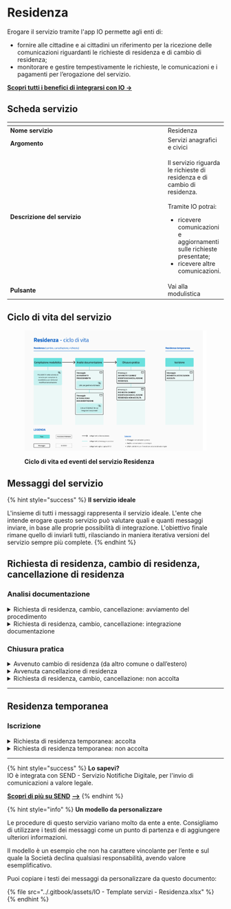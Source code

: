 # Residenza

Erogare il servizio tramite l'app IO permette agli enti di:

* fornire alle cittadine e ai cittadini un riferimento per la ricezione delle comunicazioni riguardanti le richieste di residenza e di cambio di residenza;
* monitorare e gestire tempestivamente le richieste, le comunicazioni e i pagamenti per l’erogazione del servizio.

[**Scopri tutti i benefici di integrarsi con IO →** ](https://docs.pagopa.it/manuale-servizi/lapp-io/cose-io-e-qual-e-il-suo-obiettivo)

## Scheda servizio <a href="#scheda-servizio" id="scheda-servizio"></a>

<table data-header-hidden><thead><tr><th width="373"></th><th></th></tr></thead><tbody><tr><td><strong>Nome servizio</strong></td><td>Residenza</td></tr><tr><td><strong>Argomento</strong></td><td>Servizi anagrafici e civici</td></tr><tr><td><strong>Descrizione del servizio</strong></td><td><p>Il servizio riguarda le richieste di residenza e di cambio di residenza.<br><br>Tramite IO potrai:</p><ul><li>ricevere comunicazioni e aggiornamenti sulle richieste presentate;</li><li>ricevere altre comunicazioni.</li></ul></td></tr><tr><td><strong>Pulsante</strong></td><td>Vai alla modulistica</td></tr></tbody></table>

## Ciclo di vita del servizio

<figure><img src="../.gitbook/assets/Servizi anagrafici_Residenza.png" alt=""><figcaption><p><strong>Ciclo di vita ed eventi del servizio Residenza</strong></p></figcaption></figure>

## Messaggi del servizio

{% hint style="success" %}
**Il servizio ideale**

L'insieme di tutti i messaggi rappresenta il servizio ideale. L'ente che intende erogare questo servizio può valutare quali e quanti messaggi inviare, in base alle proprie possibilità di integrazione. L'obiettivo finale rimane quello di inviarli tutti, rilasciando in maniera iterativa versioni del servizio sempre più complete.
{% endhint %}

## Richiesta di residenza, cambio di residenza, cancellazione di residenza

### Analisi documentazione

<details>

<summary>Richiesta di residenza, cambio, cancellazione: avviamento del procedimento</summary>

**🖋 Titolo del messaggio:** \<Cambio/Cancellazione/Richiesta> di residenza in corso

🗒 **Testo del messaggio**:&#x20;

Abbiamo avviato il procedimento per la tua richiesta di \<cambio/cancellazione/residenza>.

Il numero di pratica è: \<nnnn>.

**🪄 Pulsante**: Gestisci la tua richiesta

***

**Destinatari**: Tutte le persone che hanno presentato richiesta, cambio o cancellazione di residenza.

**Quando inviarlo**: Quando l’ente prende in carico la pratica e avvia il procedimento.

**User story**: Come cittadino voglio ricevere aggiornamenti sullo stato della mia richiesta.

</details>

<details>

<summary>Richiesta di residenza, cambio, cancellazione: integrazione documentazione</summary>

**🖋 Titolo del messaggio:** Richiesta di integrazione

🗒 **Testo del messaggio**:&#x20;

Per elaborare la tua \<richiesta di cambio/richiesta di cancellazione/richiesta> di residenza, abbiamo bisogno di ricevere entro il \<gg/mm/aaaa> altri documenti.

Consulta il riepilogo della tua richiesta, \[visita questo sito]\(URL).

**🪄 Pulsante**: Aggiungi documenti

***

**Destinatari**: Tutte le persone che hanno presentato richiesta, cambio o cancellazione di residenza.

**Quando inviarlo**: Quando l’ente ha bisogno di ulteriori documenti per l’elaborazione della richiesta.

**User story**: Come cittadino voglio ricevere aggiornamenti sullo stato della mia richiesta.

</details>

### Chiusura pratica

<details>

<summary>Avvenuto cambio di residenza (da altro comune o dall’estero)</summary>

**🖋 Titolo del messaggio:** Avvenuto cambio di residenza

🗒 **Testo del messaggio**:&#x20;

Ti diamo il benvenuto nel Comune di \<Comune>.

Nei prossimi \<nn> giorni un messo comunale o un agente della Polizia locale verrà presso la tua abitazione per l’accertamento della residenza.

Se non lo hai già fatto, aggiorna la tua dichiarazione TARI (Tassa sui Rifiuti). Per farlo, \[visita questo sito]\(URL).

Per ulteriori informazioni, \[visita questo sito]\(URL).

**🪄 Pulsante**: n/a

***

**Destinatari**: Tutte le persone che hanno presentato richiesta e cambio di residenza.

**Quando inviarlo**: Quando l’ente effettua l’iscrizione anagrafica.

**User story**: Come cittadino voglio ricevere aggiornamenti sullo stato della mia richiesta.

</details>

<details>

<summary>Avvenuta cancellazione di residenza</summary>

**🖋 Titolo del messaggio:** Avvenuta cancellazione di residenza

🗒 **Testo del messaggio**:&#x20;

Il \<gg/mm/aaaa> abbiamo provveduto a cancellare la tua residenza presso il Comune di \<Comune>.

Se non lo hai già fatto, aggiorna la tua dichiarazione TARI (Tassa sui Rifiuti). Per aggiornare la dichiarazione TARI \[visita questo sito]\(URL).

Per ulteriori informazioni, \[visita questo sito]\(URL).

**🪄 Pulsante**: n/a

***

**Destinatari**: Tutte le persone che hanno presentato richiesta di cancellazione residenza.

**Quando inviarlo**: Quando l’ente effettua l’iscrizione anagrafica.

**User story**: Come cittadino voglio ricevere aggiornamenti sullo stato della mia richiesta.

</details>

<details>

<summary>Richiesta di residenza, cambio, cancellazione: non accolta</summary>

**🖋 Titolo del messaggio:** Richiesta di \<cambio/cancellazione/residenza> non accolta

🗒 **Testo del messaggio**:&#x20;

La tua \<richiesta di cambio/richiesta di cancellazione/richiesta> di residenza non è stata accolta.

Per ulteriori informazioni, \[visita questa pagina]\(URL).

**🪄 Pulsante**: n/a

***

**Destinatari**: Tutte le persone che hanno presentato richiesta, cambio o cancellazione di residenza.

**Quando inviarlo**: Quando l’ente identifica ragioni ostative al completamento della richiesta.

**User story**: Come cittadino voglio ricevere aggiornamenti sullo stato della mia richiesta.

</details>

***

## Residenza temporanea

### Iscrizione

<details>

<summary>Richiesta di residenza temporanea: accolta</summary>

**🖋 Titolo del messaggio:** Iscrizione della residenza temporanea

🗒 **Testo del messaggio**:&#x20;

La tua richiesta di residenza temporanea presso il Comune di \<Comune> è stata accolta.

Per ulteriori informazioni, \[visita questa pagina]\(URL).

**🪄 Pulsante**: n/a

***

**Destinatari**: Tutte le persone che hanno presentato richiesta di iscrizione al registro dell’anagrafe temporanea.

**Quando inviarlo**: Quando l’ente comunica l’iscrizione al registro dell’anagrafe temporanea.

**User story**: Come cittadino voglio ricevere aggiornamenti sullo stato della mia richiesta.

</details>

<details>

<summary>Richiesta di residenza temporanea: non accolta</summary>

**🖋 Titolo del messaggio:** Richiesta di residenza non accolta

🗒 **Testo del messaggio**:&#x20;

La tua richiesta di residenza temporanea non è stata accolta.

Per ulteriori informazioni, \[visita questa pagina]\(URL).

**🪄 Pulsante**: n/a

***

**Destinatari**: Tutte le persone che hanno presentato richiesta di iscrizione al registro dell’anagrafe temporanea.

**Quando inviarlo**: Quando l’ente identifica ragioni ostative al completamento della richiesta.

**User story**: Come cittadino voglio ricevere aggiornamenti sullo stato della mia richiesta.

</details>

***

{% hint style="success" %}
**Lo sapevi?**\
IO è integrata con SEND - Servizio Notifiche Digitale, per l'invio di comunicazioni a valore legale.

[**Scopri di più su SEND**](https://notifichedigitali.pagopa.it/) [**-->**](https://www.pagopa.it/it/prodotti-e-servizi/piattaforma-notifiche-digitali)
{% endhint %}

{% hint style="info" %}
**Un modello da personalizzare**

Le procedure di questo servizio variano molto da ente a ente. Consigliamo di utilizzare i testi dei messaggi come un punto di partenza e di aggiungere ulteriori informazioni.&#x20;

Il modello è un esempio che non ha carattere vincolante per l’ente e sul quale la Società declina qualsiasi responsabilità, avendo valore esemplificativo.

Puoi copiare i testi dei messaggi da personalizzare da questo documento:

{% file src="../.gitbook/assets/IO - Template servizi - Residenza.xlsx" %}
{% endhint %}
